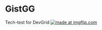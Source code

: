 # GistGG
Tech-test for DevGrid
<a href="https://imgflip.com/gif/54jj70"><img src="https://i.imgflip.com/54jj70.gif" title="made at imgflip.com"/></a>
